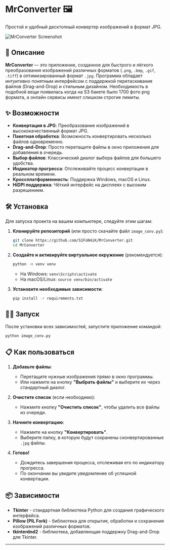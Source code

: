 # MrConverter 🖼️

Простой и удобный десктопный конвертер изображений в формат JPG.

![MrConverter Screenshot](https://i.ytimg.com/vi/xJQWsFWGplg/hq720.jpg?sqp=-oaymwEhCK4FEIIDSFryq4qpAxMIARUAAAAAGAElAADIQj0AgKJD&rs=AOn4CLD1gjXGokKS7gj8rkad0XKF61jlkA) 

## 🚀 Описание

**MrConverter** — это приложение, созданное для быстрого и лёгкого преобразования изображений различных форматов (`.png`, `.bmp`, `.gif`, `.tiff`) в оптимизированный формат `.jpg`. Программа обладает интуитивно понятным интерфейсом с поддержкой перетаскивания файлов (Drag-and-Drop) и стильным дизайном. Необходимость в подобной вещи появилась когда на S3 бакете было 1700 фото png формата, а онлайн сервисы имеют слишком строгие лимиты.

## ✨ Возможности

*   **Конвертация в JPG**: Преобразование изображений в высококачественный формат JPG.
*   **Пакетная обработка**: Возможность конвертировать несколько файлов одновременно.
*   **Drag-and-Drop**: Просто перетащите файлы в окно приложения для добавления в очередь.
*   **Выбор файлов**: Классический диалог выбора файлов для большего удобства.
*   **Индикатор прогресса**: Отслеживайте процесс конвертации в реальном времени.
*   **Кроссплатформенность**: Поддержка Windows, macOS и Linux.
*   **HiDPI поддержка**: Чёткий интерфейс на дисплеях с высоким разрешением.

## 🛠️ Установка

Для запуска проекта на вашем компьютере, следуйте этим шагам:

1.  **Клонируйте репозиторий** (или просто скачайте файл `image_conv.py`):
    ```bash
    git clone https://github.com/S1FoN4iK/MrConverter.git
    cd MrConverter
    ```

2.  **Создайте и активируйте виртуальное окружение** (рекомендуется):
    ```bash
    python -m venv venv
    ```
    *   На Windows: `venv\Scripts\activate`
    *   На macOS/Linux: `source venv/bin/activate`

3.  **Установите необходимые зависимости**:
    ```bash
    pip install -r requirements.txt
    ```

## 🏃‍♂️ Запуск

После установки всех зависимостей, запустите приложение командой:

```bash
python image_conv.py
```

## 📋 Как пользоваться

1.  **Добавьте файлы**:
    *   Перетащите нужные изображения прямо в окно программы.
    *   Или нажмите на кнопку **"Выбрать файлы"** и выберите их через стандартный диалог.

2.  **Очистите список** (если необходимо):
    *   Нажмите кнопку **"Очистить список"**, чтобы удалить все файлы из очереди.

3.  **Начните конвертацию**:
    *   Нажмите на кнопку **"Конвертировать"**.
    *   Выберите папку, в которую будут сохранены сконвертированные `.jpg` файлы.

4.  **Готово!**
    *   Дождитесь завершения процесса, отслеживая его по индикатору прогресса.
    *   По окончании вы увидите уведомление об успешной конвертации.

## 📦 Зависимости

*   **Tkinter** - стандартная библиотека Python для создания графического интерфейса.
*   **Pillow (PIL Fork)** - библиотека для открытия, обработки и сохранения изображений различных форматов.
*   **tkinterdnd2** - библиотека, добавляющая поддержку Drag-and-Drop для Tkinter.

---
